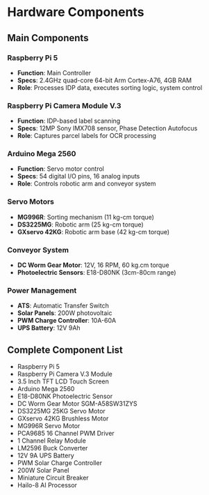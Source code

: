 
# Hardware Components

## Main Components

### Raspberry Pi 5
- **Function**: Main Controller
- **Specs**: 2.4GHz quad-core 64-bit Arm Cortex-A76, 4GB RAM
- **Role**: Processes IDP data, executes sorting logic, system control

### Raspberry Pi Camera Module V.3
- **Function**: IDP-based label scanning
- **Specs**: 12MP Sony IMX708 sensor, Phase Detection Autofocus
- **Role**: Captures parcel labels for OCR processing

### Arduino Mega 2560
- **Function**: Servo motor control
- **Specs**: 54 digital I/O pins, 16 analog inputs
- **Role**: Controls robotic arm and conveyor system

### Servo Motors
- **MG996R**: Sorting mechanism (11 kg-cm torque)
- **DS3225MG**: Robotic arm (25 kg-cm torque)
- **GXservo 42KG**: Robotic arm base (42 kg-cm torque)

### Conveyor System
- **DC Worm Gear Motor**: 12V, 16 RPM, 60 kg.cm torque
- **Photoelectric Sensors**: E18-D80NK (3cm-80cm range)

### Power Management
- **ATS**: Automatic Transfer Switch
- **Solar Panels**: 200W photovoltaic
- **PWM Charge Controller**: 10A-60A
- **UPS Battery**: 12V 9Ah

## Complete Component List
- Raspberry Pi 5
- Raspberry Pi Camera V.3 Module
- 3.5 Inch TFT LCD Touch Screen
- Arduino Mega 2560
- E18-D80NK Photoelectric Sensor
- DC Worm Gear Motor SGM-A58SW31ZYS
- DS3225MG 25KG Servo Motor
- GXservo 42KG Brushless Motor
- MG996R Servo Motor
- PCA9685 16 Channel PWM Driver
- 1 Channel Relay Module
- LM2596 Buck Converter
- 12V 9A UPS Battery
- PWM Solar Charge Controller
- 200W Solar Panel
- Miniature Circuit Breaker
- Hailo-8 AI Processor
